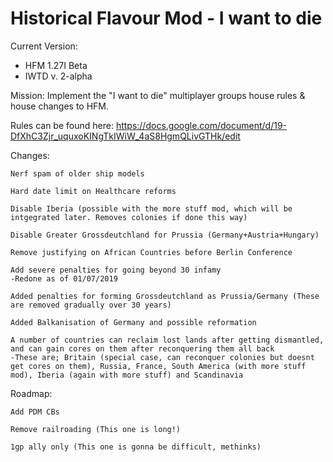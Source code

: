 # Historical Flavour Mod - I want to die
Current Version: 
- HFM 1.27I Beta
- IWTD v. 2-alpha

Mission: Implement the "I want to die" multiplayer groups house rules & house changes to HFM.

Rules can be found here: https://docs.google.com/document/d/19-DfXhC3Zjr_uquxoKINgTkIWiW_4aS8HgmQLivGTHk/edit

Changes:

	Nerf spam of older ship models

	Hard date limit on Healthcare reforms

	Disable Iberia (possible with the more stuff mod, which will be intgegrated later. Removes colonies if done this way)

	Disable Greater Grossdeutchland for Prussia (Germany+Austria+Hungary)

	Remove justifying on African Countries before Berlin Conference

	Add severe penalties for going beyond 30 infamy
	-Redone as of 01/07/2019
	
	Added penalties for forming Grossdeutchland as Prussia/Germany (These are removed gradually over 30 years)
	
	Added Balkanisation of Germany and possible reformation
	
	A number of countries can reclaim lost lands after getting dismantled, and can gain cores on them after reconquering them all back
	-These are; Britain (special case, can reconquer colonies but doesnt get cores on them), Russia, France, South America (with more stuff mod), Iberia (again with more stuff) and Scandinavia

Roadmap:

	Add PDM CBs

	Remove railroading (This one is long!)

	1gp ally only (This one is gonna be difficult, methinks)
